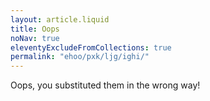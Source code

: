 ```yaml
---
layout: article.liquid
title: Oops
noNav: true
eleventyExcludeFromCollections: true
permalink: "ehoo/pxk/ljg/ighi/"
---
```


Oops, you substituted them in the wrong way!

